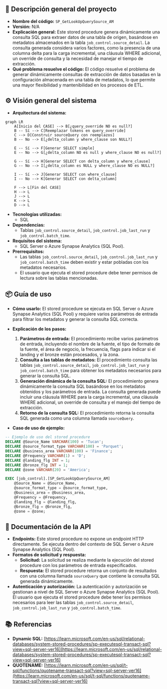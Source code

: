 ## 📄 Descripción general del proyecto

-   **Nombre del código:** `SP_GetLookUpQuerySource_AM`
-   **Versión:** N/A
-   **Explicación general:** Este stored procedure genera dinámicamente una consulta SQL para extraer datos de una tabla de origen, basándose en metadatos almacenados en la tabla `job_control.source_detail`. La consulta generada considera varios factores, como la presencia de una columna delta para la carga incremental, una cláusula WHERE adicional, un override de consulta y la necesidad de manejar el tiempo de extracción.
-   **Qué problema resuelve el código:** El código resuelve el problema de generar dinámicamente consultas de extracción de datos basadas en la configuración almacenada en una tabla de metadatos, lo que permite una mayor flexibilidad y mantenibilidad en los procesos de ETL.

## ⚙️ Visión general del sistema

-   **Arquitectura del sistema:**

```mermaid
graph LR
    A[Inicio del CASE] --> B[¿query_override NO es null?]
    B -- Sí --> C[Reemplazar tokens en query_override]
    C --> D[Construir sourceQuery con reemplazos]
    B -- No --> E[¿delta_column y where_clause son NULL?]
    
    E -- Sí --> F[Generar SELECT simple]
    E -- No --> G[¿delta_column NO es null y where_clause NO es null?]
    
    G -- Sí --> H[Generar SELECT con delta_column y where_clause]
    G -- No --> I[¿delta_column es NULL y where_clause NO es NULL?]
    
    I -- Sí --> J[Generar SELECT con where_clause]
    I -- No --> K[Generar SELECT con delta_column]

    F --> L[Fin del CASE]
    H --> L
    J --> L
    K --> L
    D --> L
```

-   **Tecnologías utilizadas:**
    -   SQL
-   **Dependencias:**
    -   Tablas `job_control.source_detail`, `job_control.job_last_run` y `job_control.batch_time`.
-   **Requisitos del sistema:**
    -   SQL Server o Azure Synapse Analytics (SQL Pool).
-   **Prerrequisitos:**
    -   Las tablas `job_control.source_detail`, `job_control.job_last_run` y `job_control.batch_time` deben existir y estar pobladas con los metadatos necesarios.
    -   El usuario que ejecuta el stored procedure debe tener permisos de lectura sobre las tablas mencionadas.

## 📦 Guía de uso

-   **Cómo usarlo:** El stored procedure se ejecuta en SQL Server o Azure Synapse Analytics (SQL Pool) y requiere varios parámetros de entrada para filtrar los metadatos y generar la consulta SQL correcta.
-   **Explicación de los pasos:**
    1.  **Parámetros de entrada:** El procedimiento recibe varios parámetros de entrada, incluyendo el nombre de la fuente, el tipo de formato de la fuente, el área de negocio, la frecuencia, flags para indicar si el landing y el bronze están procesados, y la zona.
    2.  **Consulta a las tablas de metadatos:** El procedimiento consulta las tablas `job_control.source_detail`, `job_control.job_last_run` y `job_control.batch_time` para obtener los metadatos necesarios para generar la consulta SQL.
    3.  **Generación dinámica de la consulta SQL:** El procedimiento genera dinámicamente la consulta SQL basándose en los metadatos obtenidos y los parámetros de entrada. La consulta generada puede incluir una cláusula WHERE para la carga incremental, una cláusula WHERE adicional, un override de consulta y el manejo del tiempo de extracción.
    4.  **Retorno de la consulta SQL:** El procedimiento retorna la consulta SQL generada como una columna llamada `sourceQuery`.

-   **Caso de uso de ejemplo:**

```sql
-- Ejemplo de uso del stored procedure
DECLARE @Source_Name VARCHAR(100) = 'Tucan';
DECLARE @source_format_type VARCHAR(100) = 'Parquet';
DECLARE @business_area VARCHAR(100) = 'Finance';
DECLARE @Frequency VARCHAR(1) = 'D';
DECLARE @landing_flg INT = 1;
DECLARE @bronze_flg INT = 1;
DECLARE @zone VARCHAR(20) = 'America';

EXEC [job_control].[SP_GetLookUpQuerySource_AM]
    @Source_Name = @Source_Name,
    @source_format_type = @source_format_type,
    @business_area = @business_area,
    @Frequency = @Frequency,
    @landing_flg = @landing_flg,
    @bronze_flg = @bronze_flg,
    @zone = @zone;
```

## 🔐 Documentación de la API

-   **Endpoints:** Este stored procedure no expone un endpoint HTTP directamente. Se ejecuta dentro del contexto de SQL Server o Azure Synapse Analytics (SQL Pool).
-   **Formatos de solicitud y respuesta:**
    -   **Solicitud:** La solicitud se realiza mediante la ejecución del stored procedure con los parámetros de entrada especificados.
    -   **Respuesta:** El stored procedure retorna un conjunto de resultados con una columna llamada `sourceQuery` que contiene la consulta SQL generada dinámicamente.
-   **Autenticación y autorización:** La autenticación y autorización se gestionan a nivel de SQL Server o Azure Synapse Analytics (SQL Pool). El usuario que ejecuta el stored procedure debe tener los permisos necesarios para leer las tablas `job_control.source_detail`, `job_control.job_last_run` y `job_control.batch_time`.

## 📚 Referencias

-   **Dynamic SQL:** [https://learn.microsoft.com/en-us/sql/relational-databases/system-stored-procedures/sp-executesql-transact-sql?view=sql-server-ver16](https://learn.microsoft.com/en-us/sql/relational-databases/system-stored-procedures/sp-executesql-transact-sql?view=sql-server-ver16)
-   **QUOTENAME:** [https://learn.microsoft.com/en-us/sql/t-sql/functions/quotename-transact-sql?view=sql-server-ver16](https://learn.microsoft.com/en-us/sql/t-sql/functions/quotename-transact-sql?view=sql-server-ver16)
